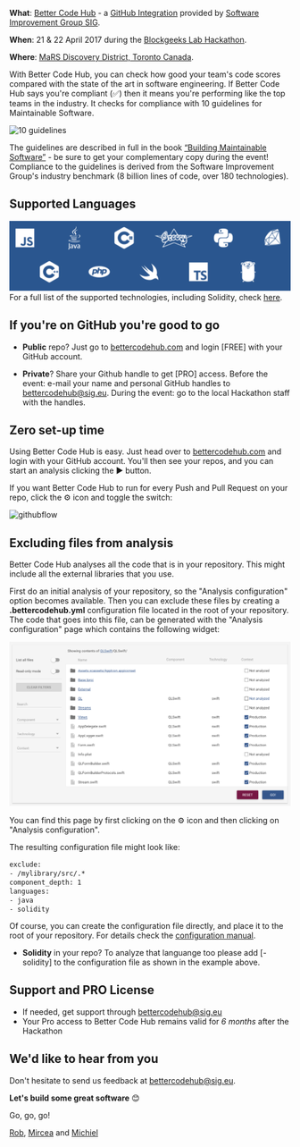 **What**: [Better Code Hub](https://bettercodehub.com) - a [GitHub Integration](https://github.com/integrations/better-code-hub) provided by [Software Improvement Group SIG](https://www.sig.eu).

**When**: 21 & 22 April 2017 during the [Blockgeeks Lab Hackathon](http://bglhackathon.com).

**Where**: [MaRS Discovery District, Toronto Canada](https://marsdd.com).

With Better Code Hub, you can check how good your team's code scores compared with the state of the art in software engineering. If Better Code Hub says you're compliant (✅) then it means you're performing like the top teams in the industry. It checks for compliance with 10 guidelines for Maintainable Software. 

![10 guidelines](https://cdn-images-1.medium.com/max/1440/1*TS-ZTeI7sQS7dy_AlMqSXQ.png)

The guidelines are described in full in the book [“Building Maintainable Software”](http://shop.oreilly.com/product/0636920049159.do) - be sure to get your complementary copy during the event! Compliance to the guidelines is derived from the Software Improvement Group's industry benchmark (8 billion lines of code, over 180 technologies). 

## Supported Languages

![Languages](languages.png)
For a full list of the supported technologies, including Solidity, check [here](https://bettercodehub.com/docs/configuration-manual).

## If you're on GitHub you're good to go 

* **Public** repo? Just go to [bettercodehub.com](https://bettercodehub.com) and login [FREE] with your GitHub account.

* **Private**? Share your Github handle to get [PRO] access. Before the event: e-mail your name and personal GitHub handles to [bettercodehub@sig.eu](mailto:bettercodehub@sig.eu). During the event: go to the local Hackathon staff with the handles.

## Zero set-up time

Using Better Code Hub is easy. Just head over to [bettercodehub.com](https://bettercodehub.com) and login with your GitHub account. You'll then see your repos, and you can start an analysis clicking the ▶️ button. 

If you want Better Code Hub to run for every Push and Pull Request on your repo, click the ⚙ icon and toggle the switch:

![githubflow](https://cdn-images-1.medium.com/max/720/1*N4wz389i80UbXKnjSp_QoA.png "Activate GitHub flow")

## Excluding files from analysis

Better Code Hub analyses all the code that is in your repository. This might include all the external libraries that you use. 

First do an initial analysis of your repository, so the "Analysis configuration" option becomes available. Then you can exclude these files by creating a **.bettercodehub.yml** configuration file located in the root of your repository. The code that goes into this file, can be generated with the "Analysis configuration" page which contains the following widget:

![BCH Config](yml.png)

You can find this page by first clicking on the ⚙ icon and then clicking on "Analysis configuration". 

The resulting configuration file might look like:

~~~~
exclude:
- /mylibrary/src/.*
component_depth: 1
languages:
- java
- solidity
~~~~

Of course, you can create the configuration file directly, and place it to the root of your repository. For details check the [configuration manual](https://bettercodehub.com/docs/configuration-manual).

* **Solidity** in your repo? To analyze that languange too please add [- solidity] to the configuration file as shown in the example above. 


## Support and PRO License 

* If needed, get support through bettercodehub@sig.eu
* Your Pro access to Better Code Hub remains valid for *6 months* after the Hackathon

## We'd like to hear from you
Don't hesitate to send us feedback at [bettercodehub@sig.eu](mailto://bettercodehub@sig.eu]). 

**Let's build some great software** 😊

Go, go, go! 

[Rob](https://github.com/robvanderleek), [Mircea](https://github.com/mcadariu) and [Michiel](https://github.com/michielcuijpers)

